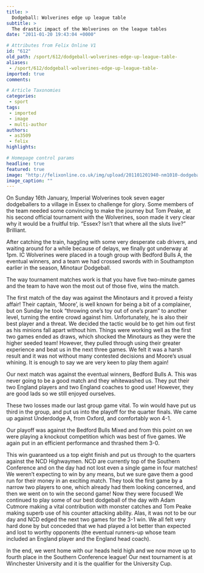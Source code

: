 ```yaml
---
title: >
  Dodgeball: Wolverines edge up league table
subtitle: >
  The drastic impact of the Wolverines on the league tables
date: "2011-01-20 19:43:04 +0000"

# Attributes from Felix Online V1
id: "612"
old_path: /sport/612/dodgeball-wolverines-edge-up-league-table-
aliases:
 - /sport/612/dodgeball-wolverines-edge-up-league-table-
imported: true
comments:

# Article Taxonomies
categories:
 - sport
tags:
 - imported
 - image
 - multi-author
authors:
 - as3509
 - felix
highlights:

# Homepage control params
headline: true
featured: true
image: "http://felixonline.co.uk/img/upload/201101201940-nm1010-dodgebal.jpg"
image_caption: ""
---
```


On Sunday 16th January, Imperial Wolverines took seven eager dodgeballers to a village in Essex to challenge for glory. Some members of the team needed some convincing to make the journey but Tom Peake, at his second official tournament with the Wolverines, soon made it very clear why it would be a fruitful trip. “Essex? Isn’t that where all the sluts live?” Brilliant.

After catching the train, haggling with some very desperate cab drivers, and waiting around for a while because of delays, we finally got underway at 1pm. IC Wolverines were placed in a tough group with Bedford Bulls A, the eventual winners, and a team we had crossed swords with in Southampton earlier in the season, Minotaur Dodgeball.

The way tournament matches work is that you have five two-minute games and the team to have won the most out of those five, wins the match.

The first match of the day was against the Minotaurs and it proved a feisty affair! Their captain, ‘Moore’, is well known for being a bit of a complainer, but on Sunday he took “throwing one’s toy out of one’s pram” to another level, turning the entire crowd against him. Unfortunately, he is also their best player and a threat. We decided the tactic would be to get him out first as his minions fall apart without him. Things were working well as the first two games ended as draws, which shocked the Minotaurs as they were the higher seeded team! However, they pulled through using their greater experience and beat us in the next three games. We felt it was a harsh result and it was not without many contested decisions and Moore’s usual whining. It is enough to say we are very keen to play them again!

Our next match was against the eventual winners, Bedford Bulls A. This was never going to be a good match and they whitewashed us. They put their two England players and two England coaches to good use! However, they are good lads so we still enjoyed ourselves.

These two losses made our last group game vital. To win would have put us third in the group, and put us into the playoff for the quarter finals. We came up against Underdodge A, from Oxford, and comfortably won 4-1.

Our playoff was against the Bedford Bulls Mixed and from this point on we were playing a knockout competition which was best of five games. We again put in an efficient performance and thrashed them 3-0.

This win guaranteed us a top eight finish and put us through to the quarters against the NCD Highwaymen. NCD are currently top of the Southern Conference and on the day had not lost even a single game in four matches! We weren’t expecting to win by any means, but we sure gave them a good run for their money in an exciting match. They took the first game by a narrow two players to one, which already had them looking concerned, and then we went on to win the second game! Now they were focused! We continued to play some of our best dodgeball of the day with Adam Cutmore making a vital contribution with monster catches and Tom Peake making superb use of his counter attacking ability. Alas, it was not to be our day and NCD edged the next two games for the 3-1 win. We all felt very hard done by but conceded that we had played a lot better than expected and lost to worthy opponents (the eventual runners-up whose team included an England player and the England head coach).

In the end, we went home with our heads held high and we now move up to fourth place in the Southern Conference league! Our next tournament is at Winchester University and it is the qualifier for the University Cup.
